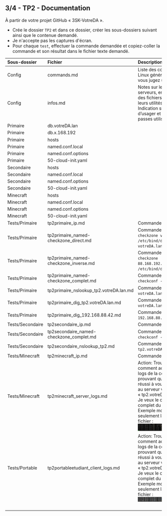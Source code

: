 ## 3/4 - TP2 - Documentation

À partir de votre projet GitHub « 3SK-VotreDA ».

- Crée le dossier `TP2` et dans ce dossier, créer les sous-dossiers suivant ainsi que le contenue demandé.
- Je n'accepte pas les captures d'écran.
- Pour chaque `test`, effectuer la commande demandée et copiez-coller la commande et son résultat dans le fichier texte demandé.

| Sous-dossier  | Fichier                                 | Description                                                                                                                                                                                                                                                                                                    | Points |
|:--------------|:----------------------------------------|:---------------------------------------------------------------------------------------------------------------------------------------------------------------------------------------------------------------------------------------------------------------------------------------------------------------|:-------|
   | Config        | commands.md                             | Liste des commandes Linux générales que vous jugez utiles.                                                                                                                                                                                                                                                     | 5 pts  |
 | Config        | infos.md                                | Notes sur les différents serveurs, emplacements des fichiers sensibles et leurs utilités. <br/>Indication sur les noms d’usager et mot de passes utilisés.                                                                                                                                                     | 5 pts  |
 | Primaire      | db.votreDA.lan                          |                                                                                                                                                                                                                                                                                                                | 2 pts  |
 | Primaire      | db.x.168.192                            |                                                                                                                                                                                                                                                                                                                | 2 pts  |
 | Primaire      | hosts                                   |                                                                                                                                                                                                                                                                                                                | 2 pts  |
 | Primaire      | named.conf.local                        |                                                                                                                                                                                                                                                                                                                | 2 pts  |
 | Primaire      | named.conf.options                      |                                                                                                                                                                                                                                                                                                                | 2 pts  |
 | Primaire      | 50-cloud-init.yaml                      |                                                                                                                                                                                                                                                                                                                | 1 pt   |
 | Secondaire    | hosts                                   |                                                                                                                                                                                                                                                                                                                | 1 pt   |
 | Secondaire    | named.conf.local                        |                                                                                                                                                                                                                                                                                                                | 2 pts  |
 | Secondaire    | named.conf.options                      |                                                                                                                                                                                                                                                                                                                | 2 pts  |
 | Secondaire    | 50-cloud-init.yaml                      |                                                                                                                                                                                                                                                                                                                | 1 pt   |
 | Minecraft     | hosts                                   |                                                                                                                                                                                                                                                                                                                | 1 pt   |
 | Minecraft     | named.conf.local                        |                                                                                                                                                                                                                                                                                                                | 1 pt   |
 | Minecraft     | named.conf.options                      |                                                                                                                                                                                                                                                                                                                | 1 pt   |
 | Minecraft     | 50-cloud-init.yaml                      |                                                                                                                                                                                                                                                                                                                | 1 pt   |
 | Tests/Primaire | tp2primaire_ip.md                       | Commande: `ip a`                                                                                                                                                                                                                                                                                               | 0.5 pt |
 | Tests/Primaire | tp2primaire_named-checkzone_direct.md   | Commande: `named-checkzone votreDA.lan /etc/bind/db. votreDA.lan`                                                                                                                                                                                                                                              | 0.5 pt |
 | Tests/Primaire | tp2primaire_named-checkzone_inverse.md  | Commande: `named-checkzone 88.168.192.in-addr.arpa /etc/bind/db.88.168.192`                                                                                                                                                                                                                                    | 0.5 pt |
 | Tests/Primaire | tp2primaire_named-checkzone_complet.md  | Commande: `named-checkconf -z`                                                                                                                                                                                                                                                                                 | 0.5 pt |
 | Tests/Primaire | tp2primaire_nslookup_tp2.votreDA.lan.md | Commande: `nslookup votreDA.lan`                                                                                                                                                                                                                                                                               | 1 pt   |
 | Tests/Primaire | tp2primaire_dig_tp2.votreDA.lan.md      | Commande: `dig votreDA.lan`                                                                                                                                                                                                                                                                                    | 0.5 pt |
 | Tests/Primaire | tp2primaire_dig_192.168.88.42.md                                        | Commande: `dig -x 192.168.88.42`                                                                                                                                                                                                                                                                               | 0.5 pt |
 | Tests/Secondaire        | tp2secondaire_ip.md                                        | Commande: `ip a`                                                                                                                                                                                                                                                                                               | 0.5 pt |
 | Tests/Secondaire        | tp2secondaire_named-checkzone_complet.md                                        | Commande: `named-checkconf -z`                                                                                                                                                                                                                                                                                 | 0.5 pt |
 | Tests/Secondaire        | tp2secondaire_nslookup_tp2.md                                        | Commande: `nslookup tp2.votreDA.lan`                                                                                                                                                                                                                                                                           | 0.5 pt |
 | Tests/Minecraft        | tp2minecraft_ip.md                                        | Commande: `ip a`                                                                                                                                                                                                                                                                                               | 0.5 pt |
 | Tests/Minecraft        | tp2minecraft_server_logs.md                                       | Action: Trouvez comment accéder aux logs de la connexion prouvant que vous avez réussi à vous connecter au serveur via l’adresse « tp2.votreDA.lan».<br/>Je veux le contenu complet du fichier.<br/>Exemple montrant seulement la fin du fichier :<br/>![img.png](img/img_tp2minecraft_server_logs.png)        | 3 pts  |
 | Tests/Portable        | tp2portableetudiant_client_logs.md                                        | Action: Trouvez comment accéder aux logs de la connexion prouvant que vous avez réussi à vous connecter au serveur via l’adresse « tp2.votreDA.lan».<br/>Je veux le contenu complet du fichier.<br/>Exemple montrant seulement la fin du fichier :<br/>![img.png](img/img_tp2portableetudiant_client_logs.png) | 3 pts  |
|        |                             | <div align="right">TOTAL</div>                                                                                                                                                                                                                                                                                                          | 43 pts  |

